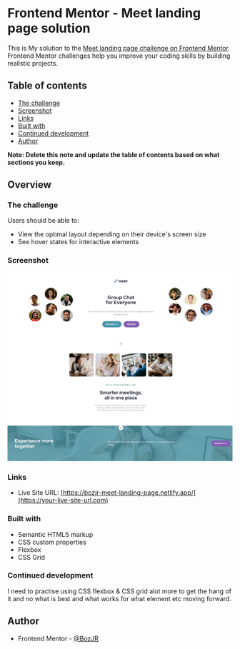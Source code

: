 # Frontend Mentor - Meet landing page solution

This is My solution to the [Meet landing page challenge on Frontend Mentor](https://www.frontendmentor.io/challenges/meet-landing-page-rbTDS6OUR). Frontend Mentor challenges help you improve your coding skills by building realistic projects. 


## Table of contents

  - [The challenge](#the-challenge)
  - [Screenshot](#screenshot)
  - [Links](#links)
  - [Built with](#built-with)
  - [Continued development](#continued-development)
  - [Author](#author)
  

**Note: Delete this note and update the table of contents based on what sections you keep.**

## Overview

### The challenge

Users should be able to:

- View the optimal layout depending on their device's screen size
- See hover states for interactive elements

### Screenshot

![](./completion%20pic/meet-landing-page-screenshot.jpeg)


### Links

- Live Site URL: [https://bozjr-meet-landing-page.netlify.app/](https://your-live-site-url.com)


### Built with

- Semantic HTML5 markup
- CSS custom properties
- Flexbox
- CSS Grid


### Continued development

I need to practise using CSS flexbox & CSS grid alot more to get the hang of it and no what is best and what works for what element etc moving forward. 


## Author

- Frontend Mentor - [@BozJR](https://www.frontendmentor.io/profile/BozJR)

